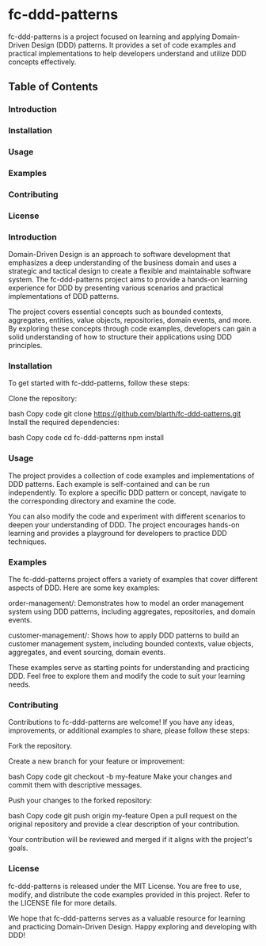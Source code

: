 # fc-ddd-patterns
fc-ddd-patterns is a project focused on learning and applying Domain-Driven Design (DDD) patterns. It provides a set of code examples and practical implementations to help developers understand and utilize DDD concepts effectively.

## Table of Contents
### Introduction
### Installation
### Usage
### Examples
### Contributing
### License

### Introduction
Domain-Driven Design is an approach to software development that emphasizes a deep understanding of the business domain and uses a strategic and tactical design to create a flexible and maintainable software system. The fc-ddd-patterns project aims to provide a hands-on learning experience for DDD by presenting various scenarios and practical implementations of DDD patterns.

The project covers essential concepts such as bounded contexts, aggregates, entities, value objects, repositories, domain events, and more. By exploring these concepts through code examples, developers can gain a solid understanding of how to structure their applications using DDD principles.

### Installation
To get started with fc-ddd-patterns, follow these steps:

Clone the repository:

bash
Copy code
git clone https://github.com/blarth/fc-ddd-patterns.git
Install the required dependencies:

bash
Copy code
cd fc-ddd-patterns
npm install
### Usage
The project provides a collection of code examples and implementations of DDD patterns. Each example is self-contained and can be run independently. To explore a specific DDD pattern or concept, navigate to the corresponding directory and examine the code.

You can also modify the code and experiment with different scenarios to deepen your understanding of DDD. The project encourages hands-on learning and provides a playground for developers to practice DDD techniques.

### Examples
The fc-ddd-patterns project offers a variety of examples that cover different aspects of DDD. Here are some key examples:

order-management/: Demonstrates how to model an order management system using DDD patterns, including aggregates, repositories, and domain events.

customer-management/: Shows how to apply DDD patterns to build an customer management system, including bounded contexts, value objects, aggregates, and event sourcing, domain events.

These examples serve as starting points for understanding and practicing DDD. Feel free to explore them and modify the code to suit your learning needs.

### Contributing
Contributions to fc-ddd-patterns are welcome! If you have any ideas, improvements, or additional examples to share, please follow these steps:

Fork the repository.

Create a new branch for your feature or improvement:

bash
Copy code
git checkout -b my-feature
Make your changes and commit them with descriptive messages.

Push your changes to the forked repository:

bash
Copy code
git push origin my-feature
Open a pull request on the original repository and provide a clear description of your contribution.

Your contribution will be reviewed and merged if it aligns with the project's goals.

### License
fc-ddd-patterns is released under the MIT License. You are free to use, modify, and distribute the code examples provided in this project. Refer to the LICENSE file for more details.

We hope that fc-ddd-patterns serves as a valuable resource for learning and practicing Domain-Driven Design. Happy exploring and developing with DDD!

